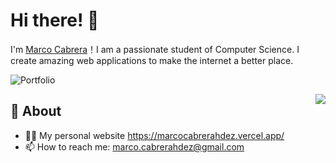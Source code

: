 # Hi there! 🦖

I'm [Marco Cabrera](https://github.com/marcocabrerahdez)！I am a passionate student of Computer Science. I create amazing web applications to make the internet a better place.

![Portfolio](https://img.shields.io/badge/Portfolio-%23000000.svg?style=for-the-badge&logo=firefox&logoColor=#FF7139&link=https://marcocabrerahdez.vercel.app/)

<img align="right" src="https://github-readme-stats.vercel.app/api?username=marcocabrerahdez&show_icons=true&hide_border=true?theme=nightowl">

## 🧐 About

- 👨‍💻 My personal website https://marcocabrerahdez.vercel.app/
- 📫 How to reach me: marco.cabrerahdez@gmail.com
